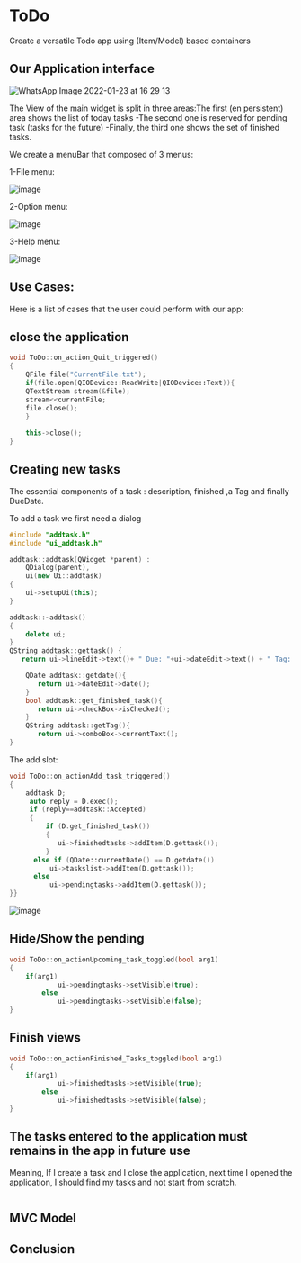 # ToDo
Create a versatile Todo app using (Item/Model) based containers

Our Application interface
-
![WhatsApp Image 2022-01-23 at 16 29 13](https://user-images.githubusercontent.com/93820154/150686449-1540d657-8b0f-4068-b912-57d34569b0cb.jpeg)

The View of the main widget is split in three areas:The first (en persistent) area shows the list of today tasks
-The second one is reserved for pending task (tasks for the future)
-Finally, the third one shows the set of finished tasks.

We create a menuBar that composed of 3 menus:

1-File menu:

![image](https://user-images.githubusercontent.com/93820154/150686525-abd74314-8a3f-4811-bc81-4c7574ca1b6f.png)

2-Option menu:

![image](https://user-images.githubusercontent.com/93820154/150686549-05a990b6-19c6-49c2-8db7-2c8437a8152a.png)

3-Help menu:

![image](https://user-images.githubusercontent.com/93820154/150686564-0018e59a-005d-4402-80e4-dff721ec936b.png)

Use Cases:
-
Here is a list of cases that the user could perform with our app:

close the application
-
```cpp
void ToDo::on_action_Quit_triggered()
{
    QFile file("CurrentFile.txt");
    if(file.open(QIODevice::ReadWrite|QIODevice::Text)){
    QTextStream stream(&file);
    stream<<currentFile;
    file.close();
    }
    
    this->close();
}
```

Creating new tasks
-
The essential components of a task : description, finished ,a Tag and finally DueDate.

To add a task we first need a dialog
```cpp
#include "addtask.h"
#include "ui_addtask.h"

addtask::addtask(QWidget *parent) :
    QDialog(parent),
    ui(new Ui::addtask)
{
    ui->setupUi(this);
}

addtask::~addtask()
{
    delete ui;
}
QString addtask::gettask() {
   return ui->lineEdit->text()+ " Due: "+ui->dateEdit->text() + " Tag: " +ui->comboBox->currentText();}

    QDate addtask::getdate(){
       return ui->dateEdit->date();
    }
    bool addtask::get_finished_task(){
       return ui->checkBox->isChecked();
    }
    QString addtask::getTag(){
       return ui->comboBox->currentText();
}
```
The add slot:
```cpp
void ToDo::on_actionAdd_task_triggered()
{
    addtask D;
     auto reply = D.exec();
     if (reply==addtask::Accepted)
     {
         if (D.get_finished_task())
         {
            ui->finishedtasks->addItem(D.gettask());
         }
      else if (QDate::currentDate() == D.getdate())
          ui->taskslist->addItem(D.gettask());
      else
          ui->pendingtasks->addItem(D.gettask());
}}
```
![image](https://user-images.githubusercontent.com/93820154/150688803-dff854fe-e075-40b5-b7b2-0a278305e86f.png)
 
 
Hide/Show the pending
-
```cpp
void ToDo::on_actionUpcoming_task_toggled(bool arg1)
{
    if(arg1)
            ui->pendingtasks->setVisible(true);
        else
            ui->pendingtasks->setVisible(false);
}
```

Finish views
-
```cpp
void ToDo::on_actionFinished_Tasks_toggled(bool arg1)
{
    if(arg1)
            ui->finishedtasks->setVisible(true);
        else
            ui->finishedtasks->setVisible(false);
}
```
 The tasks entered to the application must remains in the app in future use
 -
 Meaning, If I create a task and I close the application, next time I opened the application, I should find my tasks and not start from scratch.
 
 ```cpp

```

 MVC Model
 -
 
 Conclusion
 -
 
 
 
